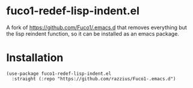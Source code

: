 # fuco1-redef-lisp-indent.el

A fork of https://github.com/Fuco1/.emacs.d that removes everything but
the lisp reindent function, so it can be installed as an emacs package.

# Installation

```elisp
(use-package fuco1-redef-lisp-indent.el
  :straight (:repo "https://github.com/razzius/Fuco1-.emacs.d")
```
